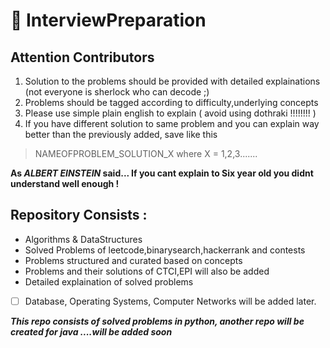 # 📖 InterviewPreparation

## Attention Contributors
1. Solution to the problems should be provided with detailed explainations (not everyone is sherlock who can decode ;)
2. Problems should be tagged according to difficulty,underlying concepts
3. Please use simple plain english to explain ( avoid using dothraki !!!!!!!! )
4. If you have different solution to same problem and you can explain way better than the previously added, save like this 
> NAMEOFPROBLEM_SOLUTION_X
   where X = 1,2,3.......
   
  **As *ALBERT EINSTEIN* said... If you cant explain to Six year old you didnt understand well enough !**

## Repository Consists :
- Algorithms & DataStructures
- Solved Problems of leetcode,binarysearch,hackerrank and contests
- Problems structured and curated based on concepts
- Problems and their solutions of CTCI,EPI will also be added
- Detailed explaination of solved problems

- [ ] Database, Operating Systems, Computer Networks will be added later.

***This repo consists of solved problems in python, another repo will be created for java ....will be added soon***
